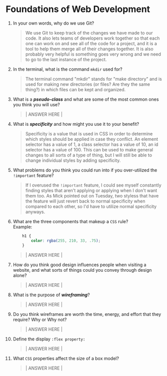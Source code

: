 # Foundations of Web Development
01. In your own words, why do we use Git?
    > We use Git to keep track of the changes we have made to our code. It also lets teams of developers work together so that each one can work on and see all of the code for a project, and it is a tool to help them merge all of their changes together. It is also probably very helpful is something goes very wrong and we need to go to the last instance of the project.
02. In the terminal, what is the command `mkdir` used for?
    > The terminal command "mkdir" stands for "make directory" and is used for making new directories (or files? Are they the same thing?) in which files can be kept and organized.

03. What is a ***pseudo-class*** and what are some of the most common ones you think you will use?
    > | ANSWER HERE |

04. What is ***specificity*** and how might you use it to your benefit?
    > Specificity is a value that is used in CSS in order to determine which styles should be applied in case they conflict. An element selector has a value of 1, a class selector has a value of 10, an id selector has a value of 100. This can be used to make general changes to all sorts of a type of thing, but I will still be able to change individual styles by adding specificity.

05. What problems do you think you could run into if you over-utilized the `!important` feature?
    > If I overused the `!important` feature, I could see myself constantly finding styles that aren't applying or applying when I don't want them too. As Mick pointed out on Tuesday, two styless that have the feature will just revert back to normal specificity when compared to each other, so I'd have to utilize normal specificity anyways. 
06. What are the three components that makeup a `CSS` rule? <br> Example:

    ```css
        h1 {
            color: rgba(255, 210, 33, .75);
        }
    ```

    > | ANSWER HERE |

07. How do you think good design influences people when visiting a website, and what sorts of things could you convey through design alone?
    > | ANSWER HERE |

08. What is the purpose of ***wireframing***?
    > | ANSWER HERE |

09. Do you think wireframes are worth the time, energy, and effort that they require? Why or Why not?
    > | ANSWER HERE |

10. Define the display `:flex property:`
    > | ANSWER HERE |

11. What `CSS` properties affect the size of a box model?
    > | ANSWER HERE |
